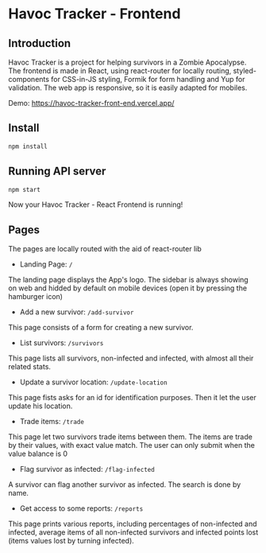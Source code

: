 # Havoc Tracker - Frontend

## Introduction

Havoc Tracker is a project for helping survivors in a Zombie Apocalypse. The frontend is made in React, using react-router for locally routing, styled-components for CSS-in-JS styling, Formik for form handling and Yup for validation.
The web app is responsive, so it is easily adapted for mobiles.

Demo: https://havoc-tracker-front-end.vercel.app/

## Install

```sh
npm install
```

## Running API server

```sh
npm start
```

Now your Havoc Tracker - React Frontend is running!

## Pages

The pages are locally routed with the aid of react-router lib

* Landing Page: `/`

The landing page displays the App's logo. The sidebar is always showing on web and hidded by default on mobile devices (open it by pressing the hamburger icon)

* Add a new survivor: `/add-survivor`

This page consists of a form for creating a new survivor.

* List survivors: `/survivors`

This page lists all survivors, non-infected and infected, with almost all their related stats.

* Update a survivor location: `/update-location`

This page fists asks for an id for identification purposes. Then it let the user update his location.

* Trade items: `/trade`

This page let two survivors trade items between them. The items are trade by their values, with exact value match.
The user can only submit when the value balance is 0

* Flag survivor as infected: `/flag-infected`

A survivor can flag another survivor as infected. The search is done by name.

* Get access to some reports: `/reports`

This page prints various reports, including percentages of non-infected and infected, average items of all non-infected survivors and infected points lost (items values lost by turning infected).
